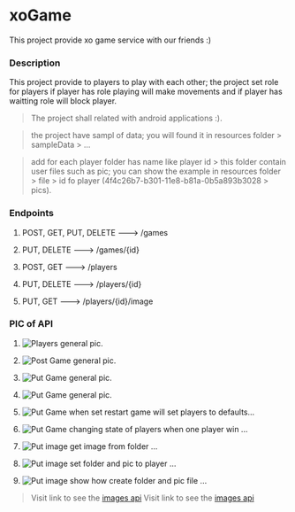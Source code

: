 # xoGame
This project provide xo game service with our friends :)

### Description

This project provide to players to play with each other; the project set role for players if player has role playing will make movements and if player has waitting role will block player.

>The project shall related with android applications :).

>the project have sampl of data; you will found it in resources folder > sampleData > ...

>add for each player folder has name like player id > this folder contain user files such as pic; you can show the example in   resources folder > file > id fo player (4f4c26b7-b301-11e8-b81a-0b5a893b3028 > pics).

### Endpoints 
1. POST, GET, PUT, DELETE ---> /games

2. PUT, DELETE ---> /games/{id}

3. POST, GET ---> /players

4. PUT, DELETE ---> /players/{id}

5. PUT, GET ---> /players/{id}/image

### PIC of API
1. ![Players](https://imgur.com/fayn7yd.png) general pic.

2. ![Post Game](https://imgur.com/uFGb04S.png) general pic.

3. ![Put Game](https://imgur.com/M3uqFYo.png) general pic.

4. ![Put Game](https://imgur.com/I9alupI.png) general pic.

5. ![Put Game](https://imgur.com/BkhTIz9.png) when set restart game will set players to defaults...

6. ![Put Game](https://imgur.com/2O8pX7O.png) changing state of players when one player win ... 

7. ![Put image](https://imgur.com/585j1TE.png) get image from folder ... 

8. ![Put image](https://imgur.com/2jaPJuV.png) set folder and pic to player ...

9. ![Put image](https://imgur.com/EyK951H.png) show how create folder and pic file ...  


>Visit link to see the [images api](https://imgur.com/a/CwNRNHd)
>Visit link to see the [images api](https://imgur.com/a/iaJB1xx)
